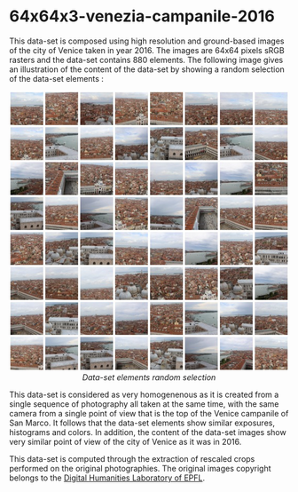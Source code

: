 # 64x64x3-venezia-campanile-2016

This data-set is composed using high resolution and ground-based images of the city of Venice taken in year 2016. The images are 64x64 pixels sRGB rasters and the data-set contains 880 elements. The following image gives an illustration of the content of the data-set by showing a random selection of the data-set elements :

<p align="center">
    <img src="https://github.com/nils-hamel/turing-project/blob/master/doc/dataset/64x64x3-venezia-campanile-2016.jpg?raw=true" width="512">
    <br />
    <i>Data-set elements random selection</i>
</p>

This data-set is considered as very homogenenous as it is created from a single sequence of photography all taken at the same time, with the same camera from a single point of view that is the top of the Venice campanile of San Marco. It follows that the data-set elements show similar exposures, histograms and colors. In addition, the content of the data-set images show very similar point of view of the city of Venice as it was in 2016.

This data-set is computed through the extraction of rescaled crops performed on the original photographies. The original images copyright belongs to the [Digital Humanities Laboratory of EPFL](https://dhlab.epfl.ch/).
